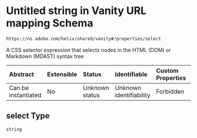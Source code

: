 # Untitled string in Vanity URL mapping Schema

```txt
https://ns.adobe.com/helix/shared/vanity#/properties/select
```

A CSS selector expression that selects nodes in the HTML (DOM) or Markdown (MDAST) syntax tree

| Abstract            | Extensible | Status         | Identifiable            | Custom Properties | Additional Properties | Access Restrictions | Defined In                                                       |
| :------------------ | :--------- | :------------- | :---------------------- | :---------------- | :-------------------- | :------------------ | :--------------------------------------------------------------- |
| Can be instantiated | No         | Unknown status | Unknown identifiability | Forbidden         | Allowed               | none                | [vanity.schema.json*](vanity.schema.json "open original schema") |

## select Type

`string`
